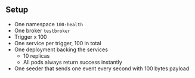 ## Setup

* One namespace `100-health`
* One broker `testbroker`
* Trigger x 100
* One service per trigger, 100 in total
* One deployment backing the services
  * 10 replicas
  * All pods always return success instantly
* One seeder that sends one event every second with 100 bytes payload